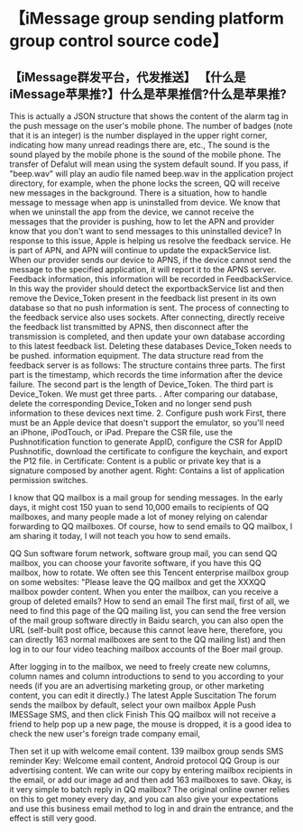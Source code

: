 # 【iMessage group sending platform group control source code】
## 【iMessage群发平台，代发推送】 【什么是iMessage苹果推?】什么是苹果推信?什么是苹果推?


This is actually a JSON structure that shows the content of the alarm tag in the push message on the user's mobile phone. The number of badges (note that it is an integer) is the number displayed in the upper right corner, indicating how many unread readings there are, etc., The sound is the sound played by the mobile phone is the sound of the mobile phone. The transfer of Defalut will mean using the system default sound. If you pass, if "beep.wav" will play an audio file named beep.wav in the application project directory, for example, when the phone locks the screen, QQ will receive new messages in the background.
There is a situation, how to handle message to message when app is uninstalled from device. We know that when we uninstall the app from the device, we cannot receive the messages that the provider is pushing, how to let the APN and provider know that you don't want to send messages to this uninstalled device? In response to this issue, Apple is helping us resolve the feedback service. He is part of APN, and APN will continue to update the expackService list. When our provider sends our device to APNS, if the device cannot send the message to the specified application, it will report it to the APNS server. Feedback information, this information will be recorded in FeedbackService. In this way the provider should detect the exportbackService list and then remove the Device_Token present in the feedback list present in its own database so that no push information is sent. The process of connecting to the feedback service also uses sockets. After connecting, directly receive the feedback list transmitted by APNS, then disconnect after the transmission is completed, and then update your own database according to this latest feedback list. Deleting these databases Device_Token needs to be pushed. information equipment. The data structure read from the feedback server is as follows: The structure contains three parts. The first part is the timestamp, which records the time information after the device failure. The second part is the length of Device_Token. The third part is Device_Token. We must get three parts. . After comparing our database, delete the corresponding Device_Token and no longer send push information to these devices next time.
2. Configure push work
First, there must be an Apple device that doesn't support the emulator, so you'll need an iPhone, iPodTouch, or iPad.
Prepare the CSR file, use the Pushnotification function to generate AppID, configure the CSR for AppID Pushnotific, download the certificate to configure the keychain, and export the P12 file.
in
Certificate: Content is a public or private key that is a signature composed by another agent.
Right: Contains a list of application permission switches.




I know that QQ mailbox is a mail group for sending messages. In the early days, it might cost 150 yuan to send 10,000 emails to recipients of QQ mailboxes, and many people made a lot of money relying on calendar forwarding to QQ mailboxes. Of course, how to send emails to QQ mailbox, I am sharing it today, I will not teach you how to send emails.

  QQ Sun software forum network, software group mail, you can send QQ mailbox, you can choose your favorite software, if you have this QQ mailbox, how to rotate. We often see this Tencent enterprise mailbox group on some websites: "Please leave the QQ mailbox and get the XXXQQ mailbox powder content. When you enter the mailbox, can you receive a group of deleted emails? How to send an email The first mail, first of all, we need to find this page of the QQ mailing list, you can send the free version of the mail group software directly in Baidu search, you can also open the URL (self-built post office, because this cannot leave here, therefore, you can directly 163 normal mailboxes are sent to the QQ mailing list) and then log in to our four video teaching mailbox accounts of the Boer mail group.
 
  After logging in to the mailbox, we need to freely create new columns, column names and column introductions to send to you according to your needs (if you are an advertising marketing group, or other marketing content, you can edit it directly.) The latest Apple Suscitation The forum sends the mailbox by default, select your own mailbox Apple Push IMESSage SMS, and then click Finish This QQ mailbox will not receive a friend to help pop up a new page, the mouse is dropped, it is a good idea to check the new user's foreign trade company email,
 
  Then set it up with welcome email content. 139 mailbox group sends SMS reminder Key: Welcome email content, Android protocol QQ Group is our advertising content. We can write our copy by entering mailbox recipients in the email, or add our image ad and then add 163 mailboxes to save. Okay, is it very simple to batch reply in QQ mailbox? The original online owner relies on this to get money every day, and you can also give your expectations and use this business email method to log in and drain the entrance, and the effect is still very good.